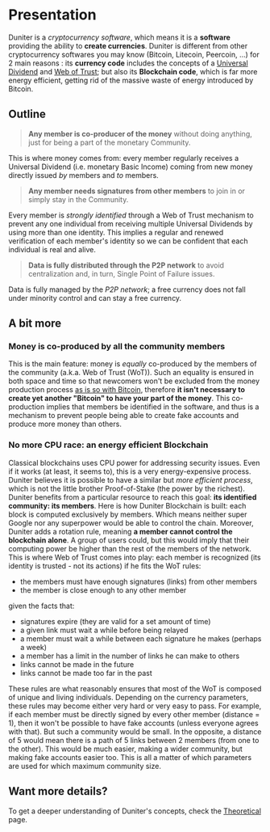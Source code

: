 # Presentation

Duniter is a _cryptocurrency software_, which means it is a **software** providing the ability to **create currencies**. Duniter is different from other cryptocurrency softwares you may know (Bitcoin, Litecoin, Peercoin, ...) for 2 main reasons : its **currency code** includes the concepts of a [Universal Dividend](https://en.wikipedia.org/wiki/Social_credit) and [Web of Trust](https://en.wikipedia.org/wiki/Web_of_trust); but also its **Blockchain code**, which is far more energy efficient, getting rid of the massive waste of energy introduced by Bitcoin.
## Outline

> **Any member is co-producer of the money** without doing anything, just for being a part of the monetary Community.

This is where money comes from: every member regularly receives a Universal Dividend (i.e. monetary Basic Income) coming from new money directly issued _by_ members and _to_ members.

> **Any member needs signatures from other members** to join in or simply stay in the Community.

Every member is _strongly identified_ through a Web of Trust mechanism to prevent any one individual from receiving multiple Universal Dividends by using more than one identity. This implies a regular and renewed verification of each member's identity so we can be confident that each individual is real and alive.

> **Data is fully distributed through the P2P network** to avoid centralization and, in turn, Single Point of Failure issues.

Data is fully managed by the _P2P network_; a free currency does not fall under minority control and can stay a free currency.
## A bit more

### Money is co-produced by all the community members

This is the main feature: money is _equally_ co-produced by the members of the community (a.k.a. Web of Trust (WoT)). Such an equality is ensured in both space and time so that newcomers won't be excluded from the money production process [as is so with Bitcoin](http://magazine.ouishare.net/2013/05/bitcoin-human-based-digital-currency/), therefore **it isn't necessary to create yet another "Bitcoin" to have your part of the money**. This co-production implies that members be identified in the software, and thus is a mechanism to prevent people being able to create fake accounts and produce more money than others.
### No more CPU race: an energy efficient Blockchain

Classical blockchains uses CPU power for addressing security issues. Even if it works (at least, it seems to), this is a very energy-expensive process. Duniter believes it is possible to have a similar but _more efficient_ _process_, which is not the little brother Proof-of-Stake (the power by the richest). Duniter benefits from a particular resource to reach this goal: **its identified community: its members**. Here is how Duniter Blockchain is built: each block is computed exclusively by members. Which means neither super Google nor any superpower would be able to control the chain. Moreover, Duniter adds a rotation rule, meaning **a member cannot control the blockchain alone**. A group of users could, but this would imply that their computing power be higher than the rest of the members of the network. This is where Web of Trust comes into play: each member is recognized (its identity is trusted - not its actions) if he fits the WoT rules:

*   the members must have enough signatures (links) from other members
*   the member is close enough to any other member

given the facts that:

*   signatures expire (they are valid for a set amount of time)
*   a given link must wait a while before being relayed
*   a member must wait a while between each signature he makes (perhaps a week)
*   a member has a limit in the number of links he can make to others
*   links cannot be made in the future
*   links cannot be made too far in the past

These rules are what reasonably ensures that most of the WoT is composed of unique and living individuals. Depending on the currency parameters, these rules may become either very hard or very easy to pass. For example, if each member must be directly signed by every other member (distance = 1), then it won't be possible to have fake accounts (unless everyone agrees with that). But such a community would be small. In the opposite, a distance of 5 would mean there is a path of 5 links between 2 members (from one to the other). This would be much easier, making a wider community, but making fake accounts easier too. This is all a matter of which parameters are used for which maximum community size.
## Want more details?

To get a deeper understanding of Duniter's concepts, check the [Theoretical](http://duniter.org/theoretical/ "Theoretical") page.

